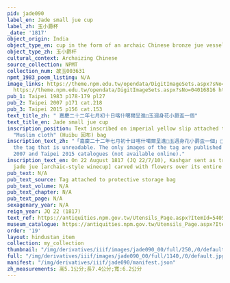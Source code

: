 ```yaml
---
pid: jade090
label_en: Jade small jue cup
label_zh: 玉小爵杯
_date: '1817'
object_origin: India
object_type_en: cup in the form of an archaic Chinese bronze jue vessel
object_type_zh: 玉小爵杯
cultural_context: Archaizing Chinese
source_collection: NPMT
collection_num: 故玉003631
npmt_1983_poem_listing: N/A
image_links: https://theme.npm.edu.tw/opendata/DigitImageSets.aspx?sNo=04016869&Key=%E7%8E%89%E5%B0%8F%E7%88%B5%E6%9D%AF&pageNo=1
  https://theme.npm.edu.tw/opendata/DigitImageSets.aspx?sNo=04016816 https://theme.npm.edu.tw/opendata/DigitImageSets.aspx?sNo=04016830
pub_1: Taipei 1983 p178-179 pl27
pub_2: Taipei 2007 p171 cat.218
pub_3: Taipei 2015 p156 cat.153
text_title_zh: " 嘉慶二十二年七月初十日喀什噶爾呈進□玉週身花小爵盃一個"
text_title_en: Jade small jue cup
inscription_position: Text inscribed on imperial yellow slip attached to embroidered
  "Muslim cloth" (Huibu 回布) bag
inscription_text_zh: "「嘉慶二十二年七月初十日喀什噶爾呈進□玉週身花小爵盃一個」□ marks a damaged character on
  the tag that is unreadable. The only images of the tag are published in the Taipei
  2007 and Taipei 2015 catalogues (not available online)."
inscription_text_en: On 22 August 1817 (JQ 22/7/10), Kashgar sent as tribute a small
  jade jue [archaic-style winecup] carved with flowers over its entire body
pub_text: N/A
pub_text_source: Tag attached to protective storage bag
pub_text_volume: N/A
pub_text_chapter: N/A
pub_text_page: N/A
sexagenary_year: N/A
reign_year: JQ 22 (1817)
text_ref: https://antiquities.npm.gov.tw/Utensils_Page.aspx?ItemId=54054
museum_catalogue: https://antiquities.npm.gov.tw/Utensils_Page.aspx?ItemId=54054
order: '19'
layout: hindustan_item
collection: my_collection
thumbnail: "/img/derivatives/iiif/images/jade090_00/full/250,/0/default.jpg"
full: "/img/derivatives/iiif/images/jade090_00/full/1140,/0/default.jpg"
manifest: "/img/derivatives/iiif/jade090/manifest.json"
zh_measurements: 高5.1公分;長7.4公分;寬:6.2公分
---
```


